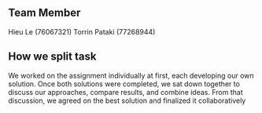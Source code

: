 ## Team Member

Hieu Le (76067321)
Torrin Pataki (77268944)

## How we split task

We worked on the assignment individually at first, each developing our own solution. Once both solutions were completed, we sat down together to discuss our approaches, compare results, and combine ideas. From that discussion, we agreed on the best solution and finalized it collaboratively
